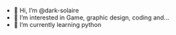 - 👋 Hi, I’m @dark-solaire
- 👀 I’m interested in Game, graphic design, coding and...
- 🌱 I’m currently learning python

<!---
dark-solaire/dark-solaire is a ✨ special ✨ repository because its `README.md` (this file) appears on your GitHub profile.
You can click the Preview link to take a look at your changes.
--->
